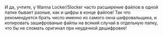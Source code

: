 И да, учтите, у Wanna Locker/Slocker часто расширение файлов в одной папке бывает разные, как и цифры в конце файлов! Так что рекомендуется брать число именно из самого окна шифровальщика, и копировать зашифрованые файлы на всякий случай в отдельную папку, что бы не сломать оригинал при неудачной дешифровке!
